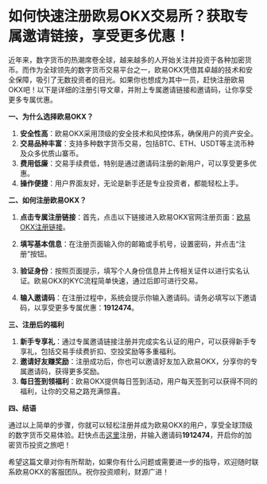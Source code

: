 # 如何快速注册欧易OKX交易所？获取专属邀请链接，享受更多优惠！

近年来，数字货币的热潮席卷全球，越来越多的人开始关注并投资于各种加密货币。而作为全球领先的数字货币交易平台之一，欧易OKX凭借其卓越的技术和安全保障，吸引了无数投资者的目光。如果你也想成为其中一员，赶快注册欧易OKX吧！以下是详细的注册引导文章，并附上专属邀请链接和邀请码，让你享受更多专属优惠。

**一、为什么选择欧易OKX？**

1. **安全性高**：欧易OKX采用顶级的安全技术和风控体系，确保用户的资产安全。
2. **交易品种丰富**：支持多种数字货币交易，包括BTC、ETH、USDT等主流币种及众多优质山寨币。
3. **费用低廉**：交易手续费低，特别是通过邀请码注册的新用户，可以享受更多优惠。
4. **操作便捷**：用户界面友好，无论是新手还是专业投资者，都能轻松上手。

**二、如何注册欧易OKX？**

1. **点击专属注册链接**：首先，点击以下链接进入欧易OKX官网注册页面：[欧易OKX注册链接](https://okx.com/join/1912474)。
   
2. **填写基本信息**：在注册页面输入你的邮箱或手机号，设置密码，并点击“注册”按钮。

3. **验证身份**：按照页面提示，填写个人身份信息并上传相关证件以进行实名认证。欧易OKX的KYC流程简单快速，通过后即可进行交易。

4. **输入邀请码**：在注册过程中，系统会提示你输入邀请码。请务必填写以下邀请码，以享受更多专属优惠：**1912474**。

**三、注册后的福利**

1. **新手专享礼**：通过专属邀请链接注册并完成实名认证的用户，可以获得新手专享礼，包括交易手续费折扣、空投奖励等多重福利。
2. **邀请好友赚奖励**：注册成功后，你也可以邀请好友加入欧易OKX，分享你的专属邀请码，获得更多奖励。
3. **每日签到领福利**：欧易OKX提供每日签到活动，用户每天签到可以获得不同的福利，让你的交易之路充满惊喜。

**四、结语**

通过以上简单的步骤，你就可以轻松注册并成为欧易OKX的用户，享受全球顶级的数字货币交易体验。赶快点击[这里](https://okx.com/join/1912474)注册，并输入邀请码**1912474**，开启你的加密货币投资之旅吧！

希望这篇文章对你有所帮助，如果你有什么问题或需要进一步的指导，欢迎随时联系欧易OKX的客服团队。祝你投资顺利，财源广进！
